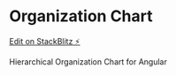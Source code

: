 # Organization Chart

[Edit on StackBlitz ⚡️](https://stackblitz.com/edit/angular-pnjrim)

Hierarchical Organization Chart for Angular
